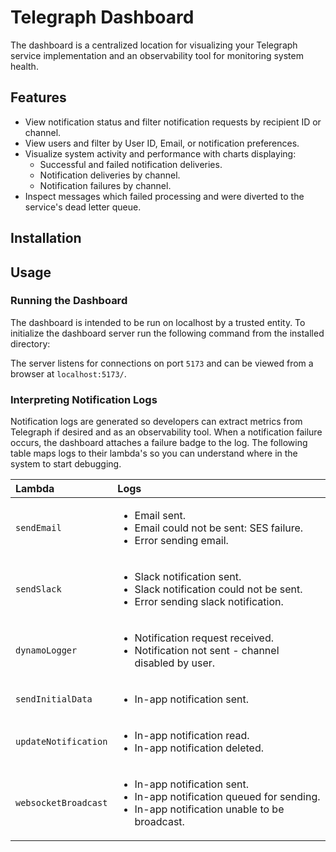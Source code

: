 # Telegraph Dashboard

The dashboard is a centralized location for visualizing your Telegraph service implementation and an observability tool for monitoring system health.

## Features

- View notification status and filter notification requests by recipient ID or channel.
- View users and filter by User ID, Email, or notification preferences.
- Visualize system activity and performance with charts displaying:
  - Successful and failed notification deliveries.
  - Notification deliveries by channel.
  - Notification failures by channel.
- Inspect messages which failed processing and were diverted to the service's dead letter queue.

## Installation

<!-- TO DO: add more details later -->

## Usage

### Running the Dashboard

The dashboard is intended to be run on localhost by a trusted entity. To initialize the dashboard server run the following command from the installed directory:

<!-- TO DO: add npm install instructions -->

The server listens for connections on port `5173` and can be viewed from a browser at `localhost:5173/`.

### Interpreting Notification Logs

Notification logs are generated so developers can extract metrics from Telegraph if desired and as an observability tool.
When a notification failure occurs, the dashboard attaches a failure badge to the log.
The following table maps logs to their lambda's so you can understand where in the system to start debugging.

| Lambda               | Logs                                                                                                                                            |
| :------------------- | :---------------------------------------------------------------------------------------------------------------------------------------------- |
| `sendEmail`          | <ul><li>Email sent.</li><li>Email could not be sent: SES failure.</li><li>Error sending email.</li></ul>                                        |
| `sendSlack`          | <ul><li>Slack notification sent.</li><li>Slack notification could not be sent.</li><li>Error sending slack notification.</li></ul>              |
| `dynamoLogger`       | <ul><li>Notification request received.</li><li>Notification not sent - channel disabled by user.</li></ul>                                      |
| `sendInitialData`    | <ul><li>In-app notification sent.</li></ul>                                                                                                     |
| `updateNotification` | <ul><li>In-app notification read.</li><li>In-app notification deleted.</li></ul>                                                                |
| `websocketBroadcast` | <ul><li>In-app notification sent.</li><li>In-app notification queued for sending.</li><li>In-app notification unable to be broadcast.</li></ul> |
